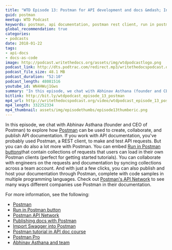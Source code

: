 ```yaml
---
title: "WTD Episode 13: Postman for API development and docs &mdash; Interview with Postman Founder"
guid: postman
meetup: WTD Podcast
keywords: postman, api documentation, postman rest client, run in postman button
global_recommendation: true
categories:
- podcasts
date: 2018-01-22
tags:
- api-docs
- docs-as-code
image: http://podcast.writethedocs.org/assets/img/wtdpodcastlogo.png
podcast_link: http://dts.podtrac.com/redirect.mp3/writethedocspodcast.org/wtdpodcast_episode_13_postman.mp3
podcast_file_size: 48.1 MB
podcast_duration: "52:10"
podcast_length: 48081516
youtube_id: WN4HWuj1Gws
summary: "In this episode, we chat with Abhinav Asthana (founder and CEO of Postman) to explore how Postman can be used to create, collaborate, and publish API documentation. If you work with API documentation, you've probably used Postman, a REST client, to make and test API requests. But you can do also a lot more with Postman. You can embed Run in Postman buttons that contain collections of requests that users can load in their own Postman clients (perfect for getting started tutorials). You can collaborate with engineers on the requests and documentation by syncing collections across a team account. And with just a few clicks, you can also publish and host your documentation through Postman, complete with code samples in multiple programming languages. Check out Postman's API Network to see many ways different companies use Postman in their documentation."
bitlink: http://bit.ly/wtdpodcast_episode_13_postman
mp4_url: http://writethedocspodcast.org/video/wtdpodcast_episode_13_postman.mp4
mp4_length: 332252334
mp4_thumbnail: assets/img/episodethumbs/episode13thumberic.png
---
```


In this episode, we chat with Abhinav Asthana (founder and CEO of Postman) to explore how [Postman](hhttps://www.getpostman.com/) can be used to create, collaborate, and publish API documentation. If you work with API documentation, you've probably used Postman, a REST client, to make and test API requests. But you can do also a lot more with Postman. You can embed [Run in Postman buttons](https://www.getpostman.com/docs/postman_for_publishers/run_button/creating_run_button)that contain collections of requests that users can load in their own Postman clients (perfect for getting started tutorials). You can collaborate with engineers on the requests and documentation by syncing collections across a team account. And with just a few clicks, you can also publish and host your documentation through Postman, complete with code samples in multiple programming languages. Check out [Postman's API Network](https://www.getpostman.com/api-network/) to see many ways different companies use Postman in their documentation.

For more information, see the following:

* [Postman](hhttps://www.getpostman.com/)
* [Run in Postman button](https://www.getpostman.com/docs/postman_for_publishers/run_button/creating_run_button)
* [Postman API Network](https://www.getpostman.com/api-network/)
* [Publishing docs with Postman](https://www.getpostman.com/docs/postman/api_documentation/publishing_public_docs)
* [Import Swagger into Postman](https://www.getpostman.com/docs/postman/collections/data_formats)
* [Postman tutorial in API doc course](https://idratherbewriting.com/learnapidoc/docapis_postman.html)
* [Postman Pro](https://www.getpostman.com/docs/pro/what_is_pro)
* [Abhinav Asthana and team](https://www.getpostman.com/team)
